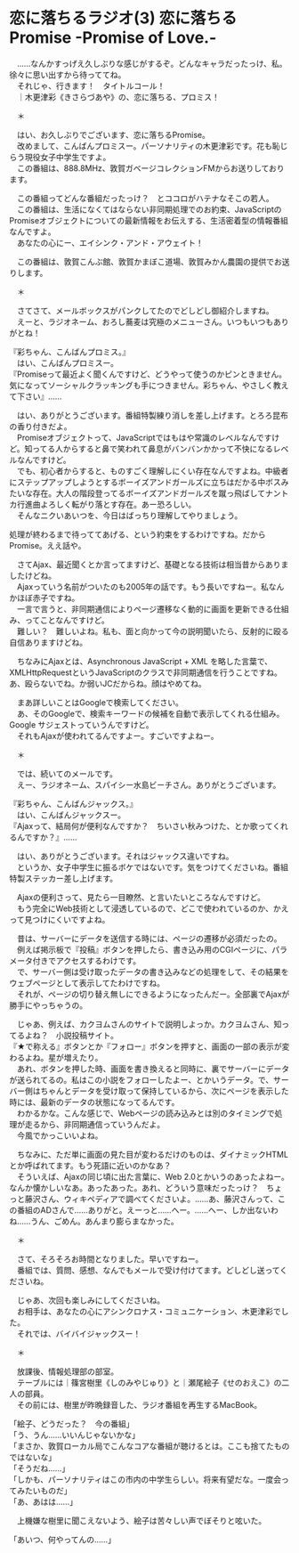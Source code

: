 # 恋に落ちるラジオ(3) 恋に落ちるPromise -Promise of Love.-

　……なんかすっげえ久しぶりな感じがするぞ。どんなキャラだったっけ、私。徐々に思い出すから待っててね。  
　それじゃ、行きます！　タイトルコール！  
　｜木更津彩《きさらづあや》の、恋に落ちる、プロミス！

　＊

　はい、お久しぶりでございます、恋に落ちるPromise。  
　改めまして、こんばんプロミスー。パーソナリティの木更津彩です。花も恥じらう現役女子中学生ですよ。  
　この番組は、888.8MHz、敦賀ガベージコレクションFMからお送りしております。

　この番組ってどんな番組だったっけ？　とココロがハテナなそこの若人。  
　この番組は、生活になくてはならない非同期処理でのお約束、JavaScriptのPromiseオブジェクトについての最新情報をお伝えする、生活密着型の情報番組なんですよ。  
　あなたの心にー、エイシンク・アンド・アウェイト！

　この番組は、敦賀こんぶ館、敦賀かまぼこ道場、敦賀みかん農園の提供でお送りします。

　＊

　さてさて、メールボックスがパンクしてたのでどしどし御紹介しますね。  
　えーと、ラジオネーム、おろし蕎麦は究極のメニューさん。いつもいつもありがとね！

『彩ちゃん、こんばんプロミス。』  
　はい、こんばんプロミスー。  
『Promiseって最近よく聞くんですけど、どうやって使うのかピンときません。気になってソーシャルクラッキングも手につきません。彩ちゃん、やさしく教えて下さい』……

　はい、ありがとうございます。番組特製練り消しを差し上げます。とろろ昆布の香り付きだよ。  
　Promiseオブジェクトって、JavaScriptではもはや常識のレベルなんですけど。知ってる人からすると鼻で笑われて鼻息がバンバンかかって不快になるレベルなんですけど。  
　でも、初心者からすると、ものすごく理解しにくい存在なんですよね。中級者にステップアップしようとするボーイズアンドガールズに立ちはだかる中ボスみたいな存在。大人の階段登ってるボーイズアンドガールズを蹴っ飛ばしてナントカ行進曲よろしく転がり落とす存在。あー恐ろしい。  
　そんなニクいあいつを、今日はばっちり理解してやりましょう。



処理が終わるまで待っててあげる、という約束をするわけですね。だからPromise。ええ話や。

　さてAjax、最近聞くとか言ってますけど、基礎となる技術は相当昔からありましたけどね。  
　Ajaxっていう名前がついたのも2005年の話です。もう長いですねー。私なんかほぼ赤子ですね。  
　一言で言うと、非同期通信によりページ遷移なく動的に画面を更新できる仕組み、ってことなんですけど。  
　難しい？　難しいよね。私も、面と向かって今の説明聞いたら、反射的に殴る自信ありますけどね。

　ちなみにAjaxとは、Asynchronous JavaScript + XML を略した言葉で、XMLHttpRequestというJavaScriptのクラスで非同期通信を行うことですね。あ、殴らないでね。か弱いJCだからね。顔はやめてね。

　まあ詳しいことはGoogleで検索してください。  
　あ、そのGoogleで、検索キーワードの候補を自動で表示してくれる仕組み。Google サジェストっていうんですけど。  
　それもAjaxが使われてるんですよー。すごいですよねー。

　＊

　では、続いてのメールです。  
　えー、ラジオネーム、スパイシー水島ビーチさん。ありがとうございます。

『彩ちゃん、こんばんジャックス。』  
　はい、こんばんジャックスー。  
『Ajaxって、結局何が便利なんですか？　ちいさい秋みつけた、とか歌ってくれるんですか？』……

　はい、ありがとうございます。それはジャックス違いですね。  
　というか、女子中学生に振るボケではないです。気をつけてくださいね。番組特製ステッカー差し上げます。

　Ajaxの便利さって、見たら一目瞭然、と言いたいところなんですけど。  
　もう完全にWeb技術として浸透しているので、どこで使われているのか、かえって見つけにくいですよね。

　昔は、サーバーにデータを送信する時には、ページの遷移が必須だったの。  
　例えば掲示板で『投稿』ボタンを押したら、書き込み用のCGIページに、パラメータ付きでアクセスするわけです。  
　で、サーバー側は受け取ったデータの書き込みなどの処理をして、その結果をウェブページとして表示してたわけですね。  
　それが、ページの切り替え無しにできるようになったんだー。全部裏でAjaxが勝手にやっちゃうの。

　じゃあ、例えば、カクヨムさんのサイトで説明しよっか。カクヨムさん、知ってるよね？　小説投稿サイト。  
『★で称える』ボタンとか『フォロー』ボタンを押すと、画面の一部の表示が変わるよね。星が増えたり。  
　あれ、ボタンを押した時、画面を書き換えると同時に、裏でサーバーにデータが送られてるの。私はこの小説をフォローしたよー、とかいうデータ。で、サーバー側はちゃんとデータを受け取って保持しているから、次にページを表示した時には、最新のデータの状態になってるんです。  
　わかるかな。こんな感じで、Webページの読み込みとは別のタイミングで処理が走るから、非同期通信っていうんだよ。  
　今風でかっこいいよね。

　ちなみに、ただ単に画面の見た目が変わるだけのものは、ダイナミックHTMLとか呼ばれてます。もう死語に近いのかなあ？  
　そういえば、Ajaxの同じ頃に出た言葉に、Web 2.0とかいうのあったよねー。なんか懐かしいなあ。あったあった。あれ、どういう意味だったっけ？　ちょっと藤沢さん、ウィキペディアで調べてくださいよ。……あ、藤沢さんって、この番組のADさんで……ありがと。えーっと……へー。……へー、しか出ないわね……うん、ごめん。あんまり膨らまなかった。

　＊

　さて、そろそろお時間となりました。早いですねー。  
　番組では、質問、感想、なんでもメールで受け付けてます。どしどし送ってくださいね。

　じゃあ、次回も楽しみにしてくださいね。  
　お相手は、あなたの心にアシンクロナス・コミュニケーション、木更津彩でした。  
　それでは、バイバイジャックスー！

　＊

　放課後、情報処理部の部室。  
　テーブルには｜篠宮樹里《しのみやじゅり》と｜瀬尾絵子《せのおえこ》の二人の部員。  
　その前には、樹里が昨晩録音した、ラジオ番組を再生するMacBook。

「絵子、どうだった？　今の番組」  
「う、うん……いいんじゃないかな」  
「まさか、敦賀ローカル局でこんなコアな番組が聴けるとは。ここも捨てたものではないな」  
「そうだね……」  
「しかも、パーソナリティはこの市内の中学生らしい。将来有望だな。一度会ってみたいものだ」  
「あ、あはは……」

　上機嫌な樹里に聞こえないよう、絵子は苦々しい声でぼそりと呟いた。

「あいつ、何やってんの……」